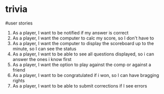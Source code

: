 # trivia

#user stories

1.  As a player, I want to be notified if my answer is correct
2.  As a player, I want the computer to calc my score, so I don't have to
3.  As a player, I want the computer to display the scoreboard up to the minute, so I can see the status
4.  As a player, I want to be able to see all questions displayed, so i can answer the ones i know first
5.  As a player, I want the option to play against the comp or against a friend
6.  As a player, I want to be congratulated if i won, so I can have bragging rights
7.  As a player, I want to be able to submit corrections if I see errors
